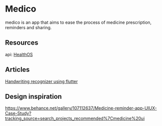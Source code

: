 # Medico

medico is an app that aims to ease the process of medicine prescription, reminders and sharing.

## Resources
api: [HealthOS](https://www.healthos.co/#/home/search)


## Articles
[Handwriting recognizer using flutter](https://medium.com/flutter-community/handwriting-number-recognizer-with-flutter-and-tensorflow-part-i-414157b7574f)

## Design inspiration
https://www.behance.net/gallery/107112637/Medicine-reminder-app-UIUX-Case-Study?tracking_source=search_projects_recommended%7Cmedicine%20ui
